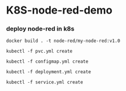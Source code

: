 # K8S-node-red-demo

### deploy node-red in k8s

`docker build . -t node-red/my-node-red:v1.0`

`kubectl -f pvc.yml create`

`kubectl -f configmap.yml create`

`kubectl -f deployment.yml create`

`kubectl -f service.yml create`

